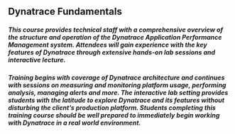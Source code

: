 ## Dynatrace Fundamentals

##### This course provides technical staff with a comprehensive overview of the structure and operation of the Dynatrace Application Performance Management system. Attendees will gain experience with the key features of Dynatrace through extensive hands-on lab sessions and interactive lecture.

##### Training begins with coverage of Dynatrace architecture and continues with sessions on measuring and monitoring platform usage, performing analysis, managing alerts and more. The interactive lab setting provides students with the latitude to explore Dynatrace and its features without disturbing the client’s production platform. Students completing this training course should be well prepared to immediately begin working with Dynatrace in a real world environment.
